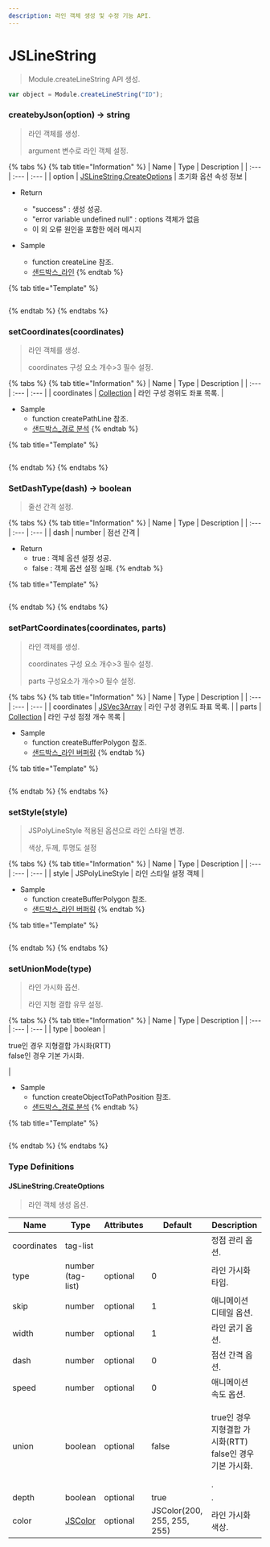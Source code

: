 ```yaml
---
description: 라인 객체 생성 및 수정 기능 API.
---
```


# JSLineString

> Module.createLineString API 생성.

```javascript
var object = Module.createLineString("ID");
```

### createbyJson(option) → string

> 라인 객체를 생성.
>
> argument 변수로 라인 객체 설정.

{% tabs %}
{% tab title="Information" %}
| Name | Type | Description |
| :--- | :--- | :--- |
| option | [JSLineString.CreateOptions](jslinestring.md#jslinestring.createoptions) | 초기화 옵션 속성 정보 |
	
* Return
  * "success" : 생성 성공.
  * "error variable undefined null" : options 객체가 없음
  * 이 외 오류 원인을 포함한 에러 메시지
  
* Sample
  * function createLine 참조.
  * [샌드박스\_라인](http://sandbox.dtwincloud.com/code/main.do?id=object_line_Json)
{% endtab %}

{% tab title="Template" %}
```javascript
```
{% endtab %}
{% endtabs %}

### setCoordinates(coordinates)

> 라인 객체를 생성.
>
> coordinates 구성 요소 개수&gt;3 필수 설정.

{% tabs %}
{% tab title="Information" %}
| Name | Type | Description |
| :--- | :--- | :--- |
| coordinates | [Collection](../core/collection.md) | 라인 구성 경위도 좌표 목록. |

* Sample
  * function createPathLine 참조.
  * [샌드박스\_경로 분석](http://sandbox.dtwincloud.com/code/main.do?id=analysis_line_path_distance)
{% endtab %}

{% tab title="Template" %}
```javascript
```
{% endtab %}
{% endtabs %}

### SetDashType(dash) → boolean

> 줄선 간격 설정.

{% tabs %}
{% tab title="Information" %}
| Name | Type | Description |
| :--- | :--- | :--- |
| dash | number | 점선 간격 |

* Return
  * true : 객체 옵션 설정 성공.
  * false : 객체 옵션 설정 실패.
{% endtab %}

{% tab title="Template" %}
```javascript
```
{% endtab %}
{% endtabs %}

### setPartCoordinates(coordinates, parts)

> 라인 객체를 생성.
>
> coordinates 구성 요소 개수&gt;3 필수 설정.
>
> parts 구성요소가 개수&gt;0 필수 설정.

{% tabs %}
{% tab title="Information" %}
| Name | Type | Description |
| :--- | :--- | :--- |
| coordinates | [JSVec3Array](../core/jsvec3array.md) | 라인 구성 경위도 좌표 목록. |
| parts | [Collection](../core/collection.md) | 라인 구성 점정 개수 목록 |

* Sample
  * function createBufferPolygon 참조.
  * [샌드박스\_라인 버퍼링](http://sandbox.dtwincloud.com/code/main.do?id=object_line_buffering)
{% endtab %}

{% tab title="Template" %}
```javascript
```
{% endtab %}
{% endtabs %}

### setStyle(style)

> JSPolyLineStyle 적용된 옵션으로 라인 스타일 변경.
> 
> 색상, 두께, 투명도 설정

{% tabs %}
{% tab title="Information" %}
| Name | Type | Description |
| :--- | :--- | :--- |
| style | JSPolyLineStyle | 라인 스타일 설정 객체 |

* Sample
  * function createBufferPolygon 참조.
  * [샌드박스\_라인 버퍼링](http://sandbox.dtwincloud.com/code/main.do?id=object_line_buffering)
{% endtab %}

{% tab title="Template" %}
```javascript
```
{% endtab %}
{% endtabs %}

### setUnionMode(type)

> 라인 가시화 옵션.
>
> 라인 지형 결합 유무 설정.

{% tabs %}
{% tab title="Information" %}
| Name | Type | Description |
| :--- | :--- | :--- |
| type | boolean | <p>true인 경우 지형결합 가시화(RTT)<br>false인 경우 기본 가시화.</p> |

* Sample
  * function createObjectToPathPosition 참조.
  * [샌드박스\_경로 분석](http://sandbox.dtwincloud.com/code/main.do?id=analysis_line_path_distance)
{% endtab %}

{% tab title="Template" %}
```javascript
```
{% endtab %}
{% endtabs %}

### Type Definitions

#### JSLineString.CreateOptions

> 라인 객체 생성 옵션.

| Name     | Type                           | Attributes | Default | Description              |
| ------ | -------------------------------- | -------- | ----- | ---------------------- |
| coordinates | tag-list                    |            |         | 정점 관리 옵션.        |
| type | number (tag-list)  				| optional   | 0        | 라인 가시화 타입.     |
| skip  | number							| optional   | 1        | 애니메이션 디테일 옵션.  |
| width  | number 							| optional   | 1        | 라인 굵기 옵션.     |
| dash  | number							| optional   | 0        | 점선 간격 옵션.      |
| speed  | number							| optional   | 0       | 애니메이션 속도 옵션.   |
| union  | boolean						    | optional   | false   | <p>true인 경우 지형결합 가시화(RTT)<br>false인 경우 기본 가시화.</p>. |
| depth  | boolean					        | optional   | true        | .               |
| color  | [JSColor](../core/jscolor.md) 	| optional   | JSColor(200, 255, 255, 255) | 라인 가시화 색상.      |